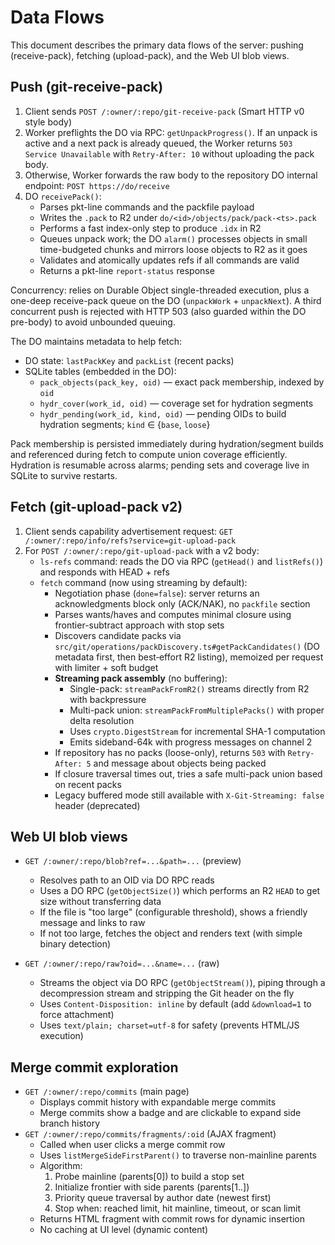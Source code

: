 # Data Flows

This document describes the primary data flows of the server: pushing (receive-pack), fetching (upload-pack), and the Web UI blob views.

## Push (git-receive-pack)

1. Client sends `POST /:owner/:repo/git-receive-pack` (Smart HTTP v0 style body)
2. Worker preflights the DO via RPC: `getUnpackProgress()`. If an unpack is active and a next pack is already queued, the Worker returns `503 Service Unavailable` with `Retry-After: 10` without uploading the pack body.
3. Otherwise, Worker forwards the raw body to the repository DO internal endpoint: `POST https://do/receive`
4. DO `receivePack()`:
   - Parses pkt-line commands and the packfile payload
   - Writes the `.pack` to R2 under `do/<id>/objects/pack/pack-<ts>.pack`
   - Performs a fast index-only step to produce `.idx` in R2
   - Queues unpack work; the DO `alarm()` processes objects in small time-budgeted chunks and mirrors loose objects to R2 as it goes
   - Validates and atomically updates refs if all commands are valid
   - Returns a pkt-line `report-status` response

Concurrency: relies on Durable Object single-threaded execution, plus a one-deep receive-pack queue on the DO (`unpackWork` + `unpackNext`). A third concurrent push is rejected with HTTP 503 (also guarded within the DO pre-body) to avoid unbounded queuing.

The DO maintains metadata to help fetch:

- DO state: `lastPackKey` and `packList` (recent packs)
- SQLite tables (embedded in the DO):
  - `pack_objects(pack_key, oid)` — exact pack membership, indexed by `oid`
  - `hydr_cover(work_id, oid)` — coverage set for hydration segments
  - `hydr_pending(work_id, kind, oid)` — pending OIDs to build hydration segments; `kind` ∈ {`base`, `loose`}

Pack membership is persisted immediately during hydration/segment builds and referenced during fetch to compute union coverage efficiently. Hydration is resumable across alarms; pending sets and coverage live in SQLite to survive restarts.

## Fetch (git-upload-pack v2)

1. Client sends capability advertisement request: `GET /:owner/:repo/info/refs?service=git-upload-pack`
2. For `POST /:owner/:repo/git-upload-pack` with a v2 body:
   - `ls-refs` command: reads the DO via RPC (`getHead()` and `listRefs()`) and responds with HEAD + refs
   - `fetch` command (now using streaming by default):
     - Negotiation phase (`done=false`): server returns an acknowledgments block only (ACK/NAK), no `packfile` section
     - Parses wants/haves and computes minimal closure using frontier-subtract approach with stop sets
     - Discovers candidate packs via `src/git/operations/packDiscovery.ts#getPackCandidates()` (DO metadata first, then best‑effort R2 listing), memoized per request with limiter + soft budget
     - **Streaming pack assembly** (no buffering):
       - Single-pack: `streamPackFromR2()` streams directly from R2 with backpressure
       - Multi-pack union: `streamPackFromMultiplePacks()` with proper delta resolution
       - Uses `crypto.DigestStream` for incremental SHA-1 computation
       - Emits sideband-64k with progress messages on channel 2
     - If repository has no packs (loose-only), returns `503` with `Retry-After: 5` and message about objects being packed
     - If closure traversal times out, tries a safe multi-pack union based on recent packs
     - Legacy buffered mode still available with `X-Git-Streaming: false` header (deprecated)

## Web UI blob views

- `GET /:owner/:repo/blob?ref=...&path=...` (preview)
  - Resolves path to an OID via DO RPC reads
  - Uses a DO RPC (`getObjectSize()`) which performs an R2 `HEAD` to get size without transferring data
  - If the file is "too large" (configurable threshold), shows a friendly message and links to raw
  - If not too large, fetches the object and renders text (with simple binary detection)

- `GET /:owner/:repo/raw?oid=...&name=...` (raw)
  - Streams the object via DO RPC (`getObjectStream()`), piping through a decompression stream and stripping the Git header on the fly
  - Uses `Content-Disposition: inline` by default (add `&download=1` to force attachment)
  - Uses `text/plain; charset=utf-8` for safety (prevents HTML/JS execution)

## Merge commit exploration

- `GET /:owner/:repo/commits` (main page)
  - Displays commit history with expandable merge commits
  - Merge commits show a badge and are clickable to expand side branch history
- `GET /:owner/:repo/commits/fragments/:oid` (AJAX fragment)
  - Called when user clicks a merge commit row
  - Uses `listMergeSideFirstParent()` to traverse non-mainline parents
  - Algorithm:
    1. Probe mainline (parents[0]) to build a stop set
    2. Initialize frontier with side parents (parents[1..])
    3. Priority queue traversal by author date (newest first)
    4. Stop when: reached limit, hit mainline, timeout, or scan limit
  - Returns HTML fragment with commit rows for dynamic insertion
  - No caching at UI level (dynamic content)
